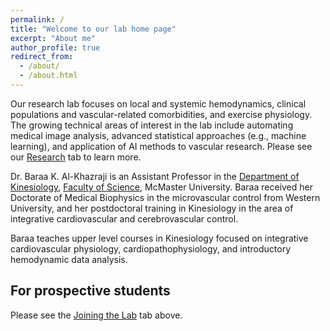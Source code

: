 ```yaml
---
permalink: /
title: "Welcome to our lab home page"
excerpt: "About me"
author_profile: true
redirect_from: 
  - /about/
  - /about.html
---
```

Our research lab focuses on local and systemic hemodynamics, clinical populations and vascular-related comorbidities, and exercise physiology. The growing technical areas of interest in the lab include automating medical image analysis, advanced statistical approaches (e.g., machine learning), and application of AI methods to vascular research. Please see our [Research](https://alkhazrb.github.io/research/ "Research") tab to learn more.

Dr. Baraa K. Al-Khazraji is an Assistant Professor in the [Department of Kinesiology](https://www.science.mcmaster.ca/kinesiology/ "Dept. of Kinesiology, McMaster University"), [Faculty of Science](https://www.science.mcmaster.ca/ "Faculty of Science, McMaster University"), McMaster University. Baraa received her Doctorate of Medical Biophysics in the microvascular control from Western University, and her postdoctoral training in Kinesiology in the area of integrative cardiovascular and cerebrovascular control. 
 
Baraa teaches upper level courses in Kinesiology focused on integrative cardiovascular physiology, cardiopathophysiology, and introductory hemodynamic data analysis.

For prospective students
------
Please see the [Joining the Lab](https://alkhazrb.github.io/join/ "Join the Lab") tab above.
